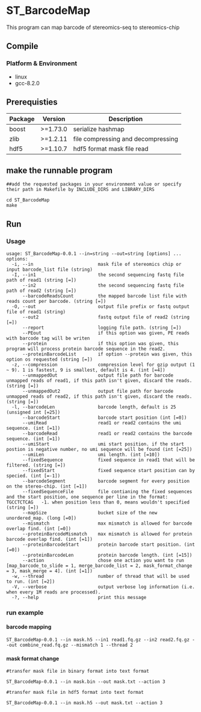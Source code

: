 # ST_BarcodeMap
This program can map barcode of stereomics-seq to stereomics-chip

## Compile
### Platform & Environment
* linux
* gcc-8.2.0

## Prerequisties
| Package       | Version  | Description                                                |
| ------------- | -------- | ---------------------------------------------------------- |
| boost         | >=1.73.0 | serialize hashmap                                          |
| zlib          | >=1.2.11 | file compressing and decompressing                         |
| hdf5          | >=1.10.7 | hdf5 format mask file read                                 |

## make the runnable program
```
##add the requested packages in your environment value or specify their path in Makefile by INCLUDE_DIRS and LIBRARY_DIRS

cd ST_BarcodeMap
make
```

## Run
### Usage
```
usage: ST_BarcodeMap-0.0.1 --in=string --out=string [options] ... 
options:
  -i, --in                        mask file of stereomics chip or input barcode_list file (string)
  -I, --in1                       the second sequencing fastq file path of read1 (string [=])
      --in2                       the second sequencing fastq file path of read2 (string [=])
      --barcodeReadsCount         the mapped barcode list file with reads count per barcode. (string [=])
  -O, --out                       output file prefix or fastq output file of read1 (string)
      --out2                      fastq output file of read2 (string [=])
      --report                    logging file path. (string [=])
      --PEout                     if this option was given, PE reads with barcode tag will be writen
      --protein                   if this option was given, this program will process protein barcode sequence in the read2.
      --proteinBarcodeList        if option --protein was given, this option os requested (string [=])
  -z, --compression               compression level for gzip output (1 ~ 9). 1 is fastest, 9 is smallest, default is 4. (int [=4])
      --unmappedOut               output file path for barcode unmapped reads of read1, if this path isn't given, discard the reads. (string [=])
      --unmappedOut2              output file path for barcode unmapped reads of read2, if this path isn't given, discard the reads. (string [=])
  -l, --barcodeLen                barcode length, default is 25 (unsigned int [=25])
      --barcodeStart              barcode start position (int [=0])
      --umiRead                   read1 or read2 contains the umi sequence. (int [=1])
      --barcodeRead               read1 or read2 contains the barcode sequence. (int [=1])
      --umiStart                  umi start position. if the start postion is negative number, no umi sequence will be found (int [=25])
      --umiLen                    umi length. (int [=10])
      --fixedSequence             fixed sequence in read1 that will be filtered. (string [=])
      --fixedStart                fixed sequence start position can by specied. (int [=-1])
      --barcodeSegment            barcode segment for every position on the stereo-chip. (int [=1])
      --fixedSequenceFile         file contianing the fixed sequences and the start position, one sequence per line in the format: TGCCTCTCAG   -1. when position less than 0, means wouldn't specified (string [=])
      --mapSize                   bucket size of the new unordered_map. (long [=0])
      --mismatch                  max mismatch is allowed for barcode overlap find. (int [=0])
      --proteinBarcodeMismatch    max mismatch is allowed for protein barcode overlap find. (int [=1])
      --proteinBarcodeStart       protein barcode start position. (int [=0])
      --proteinBarcodeLen         protein barcode length. (int [=15])
      --action                    chose one action you want to run [map_barcode_to_slide = 1, merge_barcode_list = 2, mask_format_change = 3, mask_merge = 4]. (int [=1])
  -w, --thread                    number of thread that will be used to run. (int [=2])
  -V, --verbose                   output verbose log information (i.e. when every 1M reads are processed).
  -?, --help                      print this message
  ```
  ### run example
  #### barcode mapping 
  ```
  ST_BarcodeMap-0.0.1 --in mask.h5 --in1 read1.fq.gz --in2 read2.fq.gz --out combine_read.fq.gz --mismatch 1 --thread 2
  ```
  #### mask format change
  ```
  #transfer mask file in binary format into text format

  ST_BarcodeMap-0.0.1 --in mask.bin --out mask.txt --action 3

  #transfer mask file in hdf5 format into text format

  ST_BarcodeMap-0.0.1 --in mask.h5 --out mask.txt --action 3
  ```
